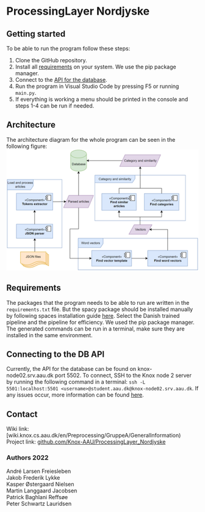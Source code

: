 # ProcessingLayer Nordjyske
## Getting started
To be able to run the program follow these steps:
1. Clone the GitHub repository.
2. Install all [requirements](#Requirements) on your system. We use the pip package manager.
3. Connect to the [API for the database](#connecting-to-the-db-api).
4. Run the program in Visual Studio Code by pressing F5 or running `main.py`.
5. If everything is working a menu should be printed in the console and steps 1-4 can be run if needed.

## Architecture
The architecture diagram for the whole program can be seen in the following figure:
![Architecture diagram](https://raw.githubusercontent.com/Knox-AAU/ProcessingLayer_Nordjyske/main/images/fullArchitectureDiagram.png)

## Requirements
The packages that the program needs to be able to run are written in the `requirements.txt` file. But the spacy package should be installed manually by following spaces installation guide [here](https://spacy.io/usage). Select the Danish trained pipeline and the pipeline for efficiency. We used the pip package manager. The generated commands can be run in a terminal, make sure they are installed in the same environment.

## Connecting to the DB API
Currently, the API for the database can be found on knox-node02.srv.aau.dk port 5502. To connect, SSH to the Knox node 2 server by running the following command in a terminal: `ssh -L 5501:localhost:5501 <username>@student.aau.dk@knox-node02.srv.aau.dk`. If any issues occur, more information can be found [here](https://wiki.knox.cs.aau.dk/en/Database/DocumentDataAPI/Introduction).

## Contact
Wiki link: [wiki.knox.cs.aau.dk/en/Preprocessing/GruppeA/GeneralInformation) \
Project link: [github.com/Knox-AAU/ProcessingLayer_Nordjyske](https://github.com/Knox-AAU/ProcessingLayer_Nordjyske/)
### Authors 2022
André Larsen Freiesleben \
Jakob Frederik Lykke \
Kasper Østergaard Nielsen \
Martin Langgaard Jacobsen \
Patrick Baghlani Reffsøe \
Peter Schwartz Lauridsen 
